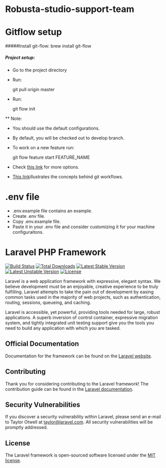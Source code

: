 # Robusta-studio-support-team
# Gitflow setup
#####Install git-flow:
  brew install git-flow
##### Project setup:
- Go to the project directory
- Run:

    git pull origin master
- Run: 

    git flow init

** Note: 

- You should use the default configurations.
- By default, you will be checked out to develop branch.
- To work on a new feature run:

    git flow feature start FEATURE_NAME

- Check [this link](http://danielkummer.github.io/git-flow-cheatsheet/) for more options.
- [This link](https://www.atlassian.com/pt/git/workflows#!workflow-gitflow)illustrates the concepts behind git workflows.
# .env file
- .env.example file contains an example.
- Create .env file.
- Copy .env.example file.
- Paste it in your .env file and consider customizing it for your machine configuraitons.

# Laravel PHP Framework

[![Build Status](https://travis-ci.org/laravel/framework.svg)](https://travis-ci.org/laravel/framework)
[![Total Downloads](https://poser.pugx.org/laravel/framework/d/total.svg)](https://packagist.org/packages/laravel/framework)
[![Latest Stable Version](https://poser.pugx.org/laravel/framework/v/stable.svg)](https://packagist.org/packages/laravel/framework)
[![Latest Unstable Version](https://poser.pugx.org/laravel/framework/v/unstable.svg)](https://packagist.org/packages/laravel/framework)
[![License](https://poser.pugx.org/laravel/framework/license.svg)](https://packagist.org/packages/laravel/framework)

Laravel is a web application framework with expressive, elegant syntax. We believe development must be an enjoyable, creative experience to be truly fulfilling. Laravel attempts to take the pain out of development by easing common tasks used in the majority of web projects, such as authentication, routing, sessions, queueing, and caching.

Laravel is accessible, yet powerful, providing tools needed for large, robust applications. A superb inversion of control container, expressive migration system, and tightly integrated unit testing support give you the tools you need to build any application with which you are tasked.

## Official Documentation

Documentation for the framework can be found on the [Laravel website](http://laravel.com/docs).

## Contributing

Thank you for considering contributing to the Laravel framework! The contribution guide can be found in the [Laravel documentation](http://laravel.com/docs/contributions).

## Security Vulnerabilities

If you discover a security vulnerability within Laravel, please send an e-mail to Taylor Otwell at taylor@laravel.com. All security vulnerabilities will be promptly addressed.

## License

The Laravel framework is open-sourced software licensed under the [MIT license](http://opensource.org/licenses/MIT).
